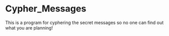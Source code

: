 # Cypher_Messages
This is a program for cyphering the secret messages so no one can find out what you are planning!
